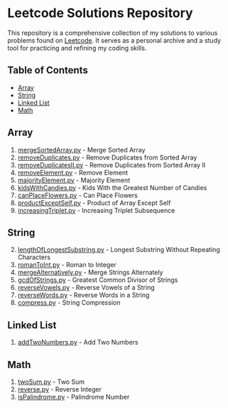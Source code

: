 # Leetcode Solutions Repository

This repository is a comprehensive collection of my solutions to various problems found on [Leetcode](https://leetcode.com/problemset/). It serves as a personal archive and a study tool for practicing and refining my coding skills.

## Table of Contents
- [Array](#array)
- [String](#string)
- [Linked List](#linked-list)
- [Math](#math)

## Array
1. [mergeSortedArray.py](https://github.com/JunhuiShen/My-Leetcode-Codes/blob/main/mergeSortedArray.py) - Merge Sorted Array
2. [removeDuplicates.py](https://github.com/JunhuiShen/My-Leetcode-Codes/blob/main/removeDuplicates.py) - Remove Duplicates from Sorted Array
3. [removeDuplicatesII.py](https://github.com/JunhuiShen/My-Leetcode-Codes/blob/main/removeDuplicatesII.py) - Remove Duplicates from Sorted Array II
4. [removeElement.py](https://github.com/JunhuiShen/My-Leetcode-Codes/blob/main/removeElement.py) - Remove Element
5. [majorityElement.py](https://github.com/JunhuiShen/My-Leetcode-Codes/blob/main/majorityElement.py) - Majority Element
6. [kidsWithCandies.py](https://github.com/JunhuiShen/Leetcode-Archive/blob/main/kidsWithCandies.py) -  Kids With the Greatest Number of Candies
7. [canPlaceFlowers.py](https://github.com/JunhuiShen/Leetcode-Archive/blob/main/canPlaceFlowers.py) - Can Place Flowers
8. [productExceptSelf.py](https://github.com/JunhuiShen/Leetcode-Archive/blob/main/productExceptSelf.py) - Product of Array Except Self
9. [increasingTriplet.py](https://github.com/JunhuiShen/Leetcode-Archive/blob/main/increasingTriplet.py) - Increasing Triplet Subsequence

## String
2. [lengthOfLongestSubstring.py](https://github.com/JunhuiShen/My-Leetcode-Codes/blob/main/lengthOfLongestSubstring.py) - Longest Substring Without Repeating Characters
4. [romanToInt.py](https://github.com/JunhuiShen/My-Leetcode-Codes/blob/main/romanToInt.py) - Roman to Integer
5. [mergeAlternatively.py](https://github.com/JunhuiShen/My-Leetcode-Codes/blob/main/mergeAlternatively.py) - Merge Strings Alternately
6. [gcdOfStrings.py](https://github.com/JunhuiShen/Leetcode-Archive/blob/main/gcdOfStrings.py) - Greatest Common Divisor of Strings
7. [reverseVowels.py](https://github.com/JunhuiShen/Leetcode-Archive/blob/main/reverseVowels.py) - Reverse Vowels of a String
8. [reverseWords.py](https://github.com/JunhuiShen/Leetcode-Archive/blob/main/reverseWords.py) - Reverse Words in a String
9. [compress.py](https://github.com/JunhuiShen/Leetcode-Archive/blob/main/compress.py) - String Compression

## Linked List
1. [addTwoNumbers.py](https://github.com/JunhuiShen/My-Leetcode-Codes/blob/main/addTwoNumbers.py) - Add Two Numbers

## Math
1. [twoSum.py](https://github.com/JunhuiShen/My-Leetcode-Codes/blob/main/twoSum.py) - Two Sum
2. [reverse.py](https://github.com/JunhuiShen/My-Leetcode-Codes/blob/main/reverse.py) - Reverse  Integer
3. [isPalindrome.py](https://github.com/JunhuiShen/My-Leetcode-Codes/blob/main/isPalindrome.py) - Palindrome Number
